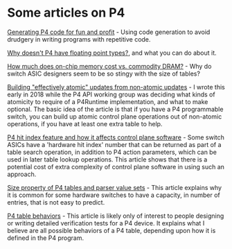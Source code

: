 # Some articles on P4

[Generating P4 code for fun and profit](/code-generation/README.md) -
Using code generation to avoid drudgery in writing programs with
repetitive code.

[Why doesn't P4 have floating point
types?](floating-point-operations.md), and what you can do about it.

[How much does on-chip memory cost vs. commodity
DRAM?](cost-of-high-speed-storage.md) - Why do switch ASIC designers
seem to be so stingy with the size of tables?

[Building "effectively atomic" updates from non-atomic
updates](indirection-helps-with-atomicity.md) - I wrote this early in
2018 while the P4 API working group was deciding what kinds of
atomicity to require of a P4Runtime implementation, and what to make
optional.  The basic idea of the article is that if you have a P4
programmable switch, you can build up atomic control plane operations
out of non-atomic operations, if you have at least one extra table to
help.

[P4 hit index feature and how it affects control plane
software](p4-hit-index-and-p4runtime.md) - Some switch ASICs have a
'hardware hit index' number that can be returned as part of a table
search operation, in addition to P4 action parameters, which can be
used in later table lookup operations.  This article shows that there
is a potential cost of extra complexity of control plane software in
using such an approach.

[Size property of P4 tables and parser value
sets](p4-table-and-parser-value-set-sizes.md) - This article explains
why it is common for some hardware switches to have a capacity, in
number of entries, that is not easy to predict.

[P4 table behaviors](p4-table-behaviors.md) - This article is likely
only of interest to people designing or writing detailed verification
tests for a P4 device.  It explains what I believe are all possible
behaviors of a P4 table, depending upon how it is defined in the P4
program.
